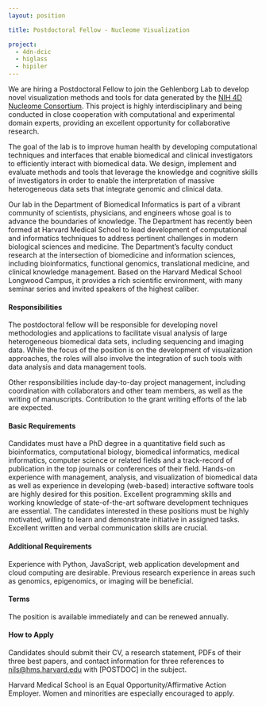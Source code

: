 ```yaml
---
layout: position

title: Postdoctoral Fellow - Nucleome Visualization

project:
  - 4dn-dcic
  - higlass
  - hipiler
---
```

We are hiring a Postdoctoral Fellow to join the Gehlenborg Lab to develop novel visualization methods and tools for data generated by the [NIH 4D Nucleome Consortium](https://data.4dnucleome.org). This project is highly interdisciplinary and being conducted in close cooperation with computational and experimental domain experts, providing an excellent opportunity for collaborative research.

The goal of the lab is to improve human health by developing computational techniques and interfaces that enable biomedical and clinical investigators to efficiently interact with biomedical data. We design, implement and evaluate methods and tools that leverage the knowledge and cognitive skills of investigators in order to enable the interpretation of massive heterogeneous data sets that integrate genomic and clinical data.

Our lab in the Department of Biomedical Informatics is part of a vibrant community of scientists, physicians, and engineers whose goal is to advance the boundaries of knowledge. The Department has recently been formed at Harvard Medical School to lead development of computational and informatics techniques to address pertinent challenges in modern biological sciences and medicine. The Department’s faculty conduct research at the intersection of biomedicine and information sciences, including bioinformatics, functional genomics, translational medicine, and clinical knowledge management. Based on the Harvard Medical School Longwood Campus, it provides a rich scientific environment, with many seminar series and invited speakers of the highest caliber.

#### Responsibilities
The postdoctoral fellow will be responsible for developing novel methodologies and applications to facilitate visual analysis of large heterogeneous biomedical data sets, including sequencing and imaging data. While the focus of the position is on the development of visualization approaches, the roles will also involve the integration of such tools with data analysis and data management tools.

Other responsibilities include day-to-day project management, including coordination with collaborators and other team members, as well as the writing of manuscripts. Contribution to the grant writing efforts of the lab are expected.

#### Basic Requirements
Candidates must have a PhD degree in a quantitative field such as bioinformatics, computational biology, biomedical informatics, medical informatics, computer science or related fields and a track-record of publication in the top journals or conferences of their field. Hands-on experience with management, analysis, and visualization of biomedical data as well as experience in developing (web-based) interactive software tools are highly desired for this position. Excellent programming skills and working knowledge of state-of-the-art software development techniques are essential. The candidates interested in these positions must be highly motivated, willing to learn and demonstrate initiative in assigned tasks. Excellent written and verbal communication skills are crucial.

#### Additional Requirements
Experience with Python, JavaScript, web application development and cloud computing are desirable. Previous research experience in areas such as genomics, epigenomics, or imaging will be beneficial.

#### Terms
The position is available immediately and can be renewed annually.

#### How to Apply
Candidates should submit their CV, a research statement, PDFs of their three best papers, and contact information for three references to nils@hms.harvard.edu with [POSTDOC] in the subject.

Harvard Medical School is an Equal Opportunity/Affirmative Action Employer. Women and minorities are especially encouraged to apply.
